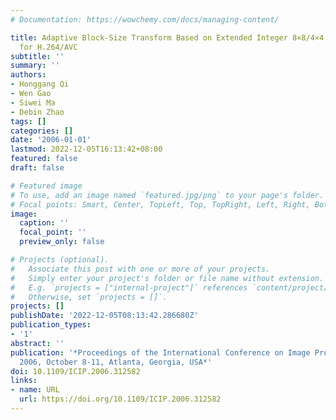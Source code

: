 ```yaml
---
# Documentation: https://wowchemy.com/docs/managing-content/

title: Adaptive Block-Size Transform Based on Extended Integer 8×8/4×4 Transforms
  for H.264/AVC
subtitle: ''
summary: ''
authors:
- Honggang Qi
- Wen Gao
- Siwei Ma
- Debin Zhao
tags: []
categories: []
date: '2006-01-01'
lastmod: 2022-12-05T16:13:42+08:00
featured: false
draft: false

# Featured image
# To use, add an image named `featured.jpg/png` to your page's folder.
# Focal points: Smart, Center, TopLeft, Top, TopRight, Left, Right, BottomLeft, Bottom, BottomRight.
image:
  caption: ''
  focal_point: ''
  preview_only: false

# Projects (optional).
#   Associate this post with one or more of your projects.
#   Simply enter your project's folder or file name without extension.
#   E.g. `projects = ["internal-project"]` references `content/project/deep-learning/index.md`.
#   Otherwise, set `projects = []`.
projects: []
publishDate: '2022-12-05T08:13:42.286680Z'
publication_types:
- '1'
abstract: ''
publication: '*Proceedings of the International Conference on Image Processing, ICIP
  2006, October 8-11, Atlanta, Georgia, USA*'
doi: 10.1109/ICIP.2006.312582
links:
- name: URL
  url: https://doi.org/10.1109/ICIP.2006.312582
---
```

